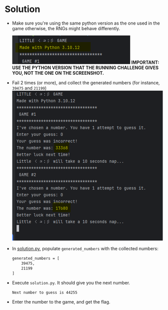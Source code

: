 # Solution

- Make sure you're using the same python version as the one used in the game otherwise, the RNGs might behave
  differently.

  ![](./screenshots/screenshot1.png)
  **IMPORTANT: USE THE PYTHON VERSION THAT THE RUNNING CHALLENGE GIVES YOU, NOT THE ONE ON THE SCREENSHOT.** 

- Fail 2 times (or more), and collect the generated numbers (for instance, `39475` and `21199`)
  ![](./screenshots/screenshot2.png)

- In [solution.py](./solution.py), populate `generated_numbers` with the collected numbers:

    ```
    generated_numbers = [
        39475,
        21199
    ]
    ```
- Execute `solution.py`. It should give you the next number.
    ```
    Next number to guess is 44255
    ```
- Enter the number to the game, and get the flag.
